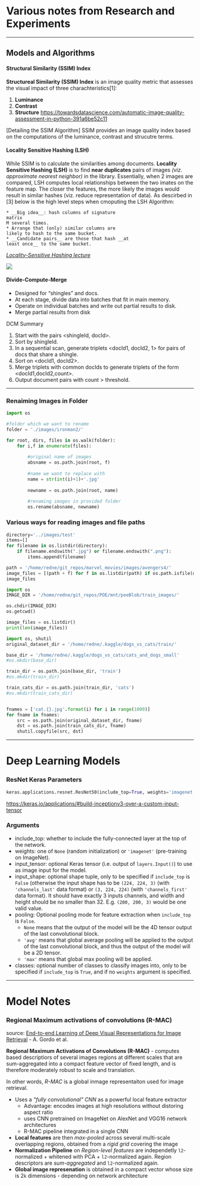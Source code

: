# Various notes from Research and Experiments 

----
## Models and Algorithms

#### Structural Similarity (SSIM) Index
__Structureal Similarity (SSIM) Index__ is an image quality metric that assesses the visual impact of three charachteristics[1]:
1. __Luminance__
2. __Contrast__
3. __Structure__
https://towardsdatascience.com/automatic-image-quality-assessment-in-python-391a6be52c11

[Detailing the SSIM Algorithm]
SSIM provides an image quality index based on the computations of the luminance, contrast and strucutre terms. 


#### Locality Sensitive Hashing (LSH)
While SSIM is to calculate the similarities among documents. __Locality Sensitive Hashing (LSH)__ is to find __near duplicates__ pairs of images _(viz. approximate nearest neighbor)_ in the library. Essentially, when 2 images are compared, LSH computes local relationships between the two imates on the feature map. The closer the features, the more likely the images would result in similar hashes (viz. reduce representation of data).  As descirbed in [3] below is the high level steps when cmoputing the LSH Algorithm:


```
* __Big idea__: hash columns of signature
matrix
M several times.
* Arrange that (only) similar columns are
likely to hash to the same bucket.
* __Candidate pairs__ are those that hash __at
least once__ to the same bucket.
```
_[Locality-Sensitive Hashing lecture](http://infolab.stanford.edu/~ullman/mining/2006/lectureslides/cs345-lsh.pdf)_


![](https://miro.medium.com/max/952/1*27nQOTC79yfh5lzmL06Ieg.png)



#### Divide-Compute-Merge
* Designed for “shingles” and docs.
* At each stage, divide data into batches
that fit in main memory.
* Operate on individual batches and write
out partial results to disk.
* Merge partial results from disk


DCM Summary
1. Start with the pairs <shingleId, docId>.
2. Sort by shingleId.
3. In a sequential scan, generate triplets <docId1,
docId2, 1> for pairs of docs that share a shingle.
4. Sort on <docId1, docId2>.
5. Merge triplets with common docIds to generate
triplets of the form <docId1,docId2,count>.
6. Output document pairs with count > threshold.

-----
### Renaiming Images in Folder

```python
import os

#folder which we want to rename
folder = './images/ironman2/'

for root, dirs, files in os.walk(folder):
    for i,f in enumerate(files):
        
        #original name of images
        absname = os.path.join(root, f)
        
        #name we want to replace with
        name = str(int(i)+1)+'.jpg'
        
        newname = os.path.join(root, name)
        
        #renaming images in provided folder
        os.rename(absname, newname)
```

### Various ways for reading images and file paths

```python
directory='../images/test'
items=[]
for filename in os.listdir(directory):
    if filename.endswith(".jpg") or filename.endswith(".png"):
        items.append(filename)
```


```python
path = '/home/redne/git_repos/marvel_movies/images/avengers4/'
image_files = [(path + f) for f in os.listdir(path) if os.path.isfile(os.path.join(path, f))]
image_files
```


```python
import os
IMAGE_DIR = '/home/redne/git_repos/POE/mnt/poeBlob/train_images/'

os.chdir(IMAGE_DIR)
os.getcwd()

image_files = os.listdir()
print(len(image_files))
```


```python
import os, shutil
original_dataset_dir = '/home/redne/.kaggle/dogs_vs_cats/train/'

base_dir = '/home/redne/.kaggle/dogs_vs_cats/cats_and_dogs_small' 
#os.mkdir(base_dir)

train_dir = os.path.join(base_dir, 'train') 
#os.mkdir(train_dir) 

train_cats_dir = os.path.join(train_dir, 'cats') 
#os.mkdir(train_cats_dir)


fnames = ['cat.{}.jpg'.format(i) for i in range(1000)] 
for fname in fnames: 
    src = os.path.join(original_dataset_dir, fname) 
    dst = os.path.join(train_cats_dir, fname) 
    shutil.copyfile(src, dst)
```


----
# Deep Learning Models

### ResNet Keras Parameters 

```python
keras.applications.resnet.ResNet50(include_top=True, weights='imagenet', input_tensor=None, input_shape=None, pooling=None, classes=1000)
```
https://keras.io/applications/#build-inceptionv3-over-a-custom-input-tensor

<h3 id="arguments_3">Arguments</h3>
<ul>
<li>include_top: whether to include the fully-connected layer at the top of the network.</li>
<li>weights: one of <code>None</code> (random initialization) or <code>'imagenet'</code> (pre-training on ImageNet).</li>
<li>input_tensor: optional Keras tensor (i.e. output of <code>layers.Input()</code>) to use as image input for the model.</li>
<li>input_shape: optional shape tuple, only to be specified
    if <code>include_top</code> is <code>False</code> (otherwise the input shape
    has to be <code>(224, 224, 3)</code> (with <code>'channels_last'</code> data format)
    or <code>(3, 224, 224)</code> (with <code>'channels_first'</code> data format).
    It should have exactly 3 inputs channels,
    and width and height should be no smaller than 32.
    E.g. <code>(200, 200, 3)</code> would be one valid value.</li>
<li>pooling: Optional pooling mode for feature extraction
    when <code>include_top</code> is <code>False</code>.<ul>
<li><code>None</code> means that the output of the model will be
    the 4D tensor output of the
    last convolutional block.</li>
<li><code>'avg'</code> means that global average pooling
    will be applied to the output of the
    last convolutional block, and thus
    the output of the model will be a 2D tensor.</li>
<li><code>'max'</code> means that global max pooling will
    be applied.</li>
</ul>
</li>
<li>classes: optional number of classes to classify images 
    into, only to be specified if <code>include_top</code> is <code>True</code>, and 
    if no <code>weights</code> argument is specified.</li>
</ul>


-----
# Model Notes

### Regional Maximum activations of convolutions (R-MAC)

source: [End-to-end Learning of Deep Visual Representations for Image Retrieval](https://arxiv.org/pdf/1610.07940.pdf) - A. Gordo et al.

__Regional Maximum Activations of Convolutions (R-MAC)__ - computes based descriptiors of several images regions at different scales that are sum-aggregated into a compact feature vector of fixed length, and is therefore moderately robust to scale and translation. 

In other words, _R-MAC_ is a global inmage representaiton used for image retrieval.
* Uses a _"fully convolutional" CNN_ as a powerful local feature extractor
    * Advantage: encodes images at high resolutions without distoring aspect ratio
    * uses CNN pretrained on ImageNet on AlexNet and VGG16 network architectures
    * R-MAC pipeline integrated in a single CNN 
* __Local features__ are then _max-pooled_ across several multi-scale overlapping regions, obtained from a _rigid grid_ covering the image
* __Normalization Pipeline__ on _Region-level features_ are independetly `l2`-normalized + whitened with PCA + `l2`-normalized again. Region descriptors are _sum-aggregated_ and `l2`-normalized again. 
* __Global image represenation__ is obtained in a compact vector whose size is 2`k` dimensions - depending on network architecture
